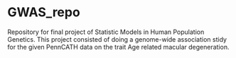 # GWAS_repo

Repository for final project of Statistic Models in Human Population Genetics. This project consisted of doing a genome-wide association stidy for the given PennCATH data on the trait Age related macular degeneration.
